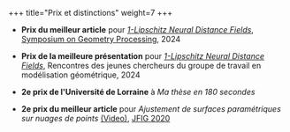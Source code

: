 +++
title="Prix et distinctions"
weight=7
+++

- **Prix du meilleur article** pour [_1-Lipschitz Neural Distance Fields_](/publications/onelipsdf), [Symposium on Geometry Processing](https://sgp2024.github.io/awards/), 2024

- **Prix de la meilleure présentation** pour [_1-Lipschitz Neural Distance Fields_](/publications/onelipsdf), Rencontres des jeunes chercheurs du groupe de travail en modélisation géométrique, 2024

- **2e prix de l'Université de Lorraine** à _Ma thèse en 180 secondes_

- **2e prix du meilleur article** pour _Ajustement de surfaces paramétriques sur nuages de points_ [(Video)](https://www.youtube.com/watch?v=XBqRO-0Fo4I&t=674s), [JFIG 2020](https://jfig2020.sciencesconf.org/)
